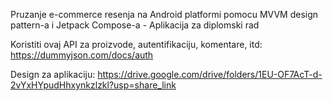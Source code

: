 Pruzanje e-commerce resenja na Android platformi pomocu MVVM design pattern-a i Jetpack Compose-a - Aplikacija za diplomski rad

Koristiti ovaj API za proizvode, autentifikaciju, komentare, itd: https://dummyjson.com/docs/auth

Design za aplikaciju: https://drive.google.com/drive/folders/1EU-OF7AcT-d-2vYxHYpudHhxynkzlzkl?usp=share_link
